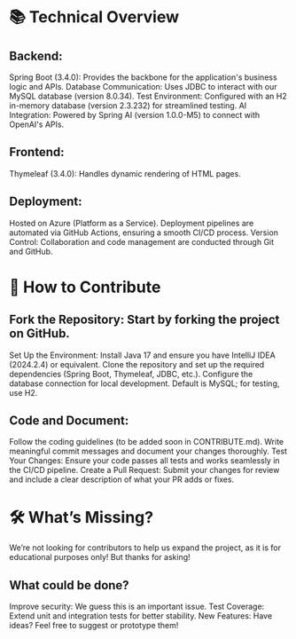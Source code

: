 
# 📚 Technical Overview

## Backend:
Spring Boot (3.4.0): Provides the backbone for the application's business logic and APIs.
Database Communication: Uses JDBC to interact with our MySQL database (version 8.0.34).
Test Environment: Configured with an H2 in-memory database (version 2.3.232) for streamlined testing.
AI Integration: Powered by Spring AI (version 1.0.0-M5) to connect with OpenAI's APIs.

## Frontend:
Thymeleaf (3.4.0): Handles dynamic rendering of HTML pages.

## Deployment:
Hosted on Azure (Platform as a Service).
Deployment pipelines are automated via GitHub Actions, ensuring a smooth CI/CD process.
Version Control:
Collaboration and code management are conducted through Git and GitHub.

# 🚀 How to Contribute

## Fork the Repository: Start by forking the project on GitHub.
Set Up the Environment:
Install Java 17 and ensure you have IntelliJ IDEA (2024.2.4) or equivalent.
Clone the repository and set up the required dependencies (Spring Boot, Thymeleaf, JDBC, etc.).
Configure the database connection for local development. Default is MySQL; for testing, use H2.

## Code and Document:
Follow the coding guidelines (to be added soon in CONTRIBUTE.md).
Write meaningful commit messages and document your changes thoroughly.
Test Your Changes: Ensure your code passes all tests and works seamlessly in the CI/CD pipeline.
Create a Pull Request: Submit your changes for review and include a clear description of what your PR adds or fixes.

# 🛠️ What’s Missing?
We’re not looking for contributors to help us expand the project, as it is for educational purposes only! But thanks for asking!

## What could be done?
Improve security: We guess this is an important issue.
Test Coverage: Extend unit and integration tests for better stability.
New Features: Have ideas? Feel free to suggest or prototype them!
